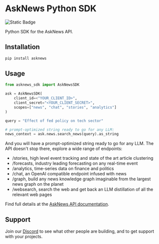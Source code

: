 # AskNews Python SDK

![Static Badge](https://img.shields.io/badge/python-3.8%20%7C%203.9%20%7C%203.10%20%7C%203.11%20%7C%203.12%20%7C%203.13-blue?style=flat-square)


Python SDK for the AskNews API.

## Installation

```bash
pip install asknews
```

## Usage

```python
from asknews_sdk import AskNewsSDK

ask = AskNewsSDK(
    client_id=<"YOUR_CLIENT_ID>",
    client_secret="<YOUR_CLIENT_SECRET>",
    scopes=["news", "chat", "stories", "analytics"]
)

query = "Effect of fed policy on tech sector"

# prompt-optimized string ready to go for any LLM:
news_context = ask.news.search_news(query).as_string
```

And you will have a prompt-optimized string ready to go for any LLM. The API doesn't stop there, explore a wide range of endpoints:

- /stories, high level event tracking and state of the art article clustering
- /forecasts, industry leading forecasting on any real-time event
- /analytics, time-series data on finance and politics
- /chat, an OpenAI compatible endpoint infused with news
- /graph, build any news knowledge graph imaginable from the largest news graph on the planet
- /websearch, search the web and get back an LLM distillation of all the relevant web pages

Find full details at the [AskNews API documentation](https://docs.asknews.app).

## Support

Join our [Discord](https://discord.gg/2Yw66XXEhY) to see what other people are building, and to get support with your projects.
